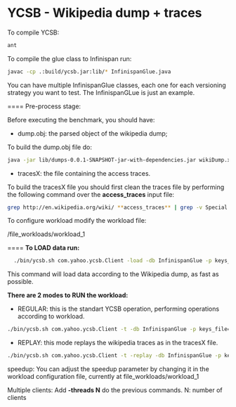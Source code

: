 YCSB - Wikipedia dump + traces
====
To compile YCSB:

```bash
ant 
```

To compile the glue class to Infinispan run:
```bash
javac -cp .:build/ycsb.jar:lib/* InfinispanGlue.java
```

You can have multiple InfinispanGlue classes, each one for each versioning strategy you want to test.
The InfinispanGLue is just an example.

====
Pre-process stage:

Before executing the benchmark, you should have:

- dump.obj: the parsed object of the wikipedia dump;

To build the dump.obj file do:

```bash
java -jar lib/dumps-0.0.1-SNAPSHOT-jar-with-dependencies.jar wikiDump.xml
```
- tracesX: the file containing the access traces.

To build the tracesX file you should first clean the traces file by performing the following command over the **access_traces** input file:

```bash
grep http://en.wikipedia.org/wiki/ **access_traces** | grep -v Special: | grep -v User_talk: | grep -v Image: | grep -v Category: | grep -v Wikipedia: | grep -v Wikipedia_talk: |grep -v Portal: | grep -v User: | grep -v Talk | grep -v Template_talk | grep -v ? | grep -v css | grep -v class | grep -v title= >> tracesX
```

To configure workload modify the workload file: 

/file_workloads/workload_1

====
**To LOAD data run:**

```bash
  ./bin/ycsb.sh com.yahoo.ycsb.Client -load -db InfinispanGlue -p keys_file=dump.obj -p replay_keys_file=tracesX -P file_workloads/workload_1
```  
  
  This command will load data according to the Wikipedia dump, as fast as possible.
  

**There are 2 modes to RUN the workload:**

- REGULAR: this is the standart YCSB operation, performing operations according to workload.

```bash
./bin/ycsb.sh com.yahoo.ycsb.Client -t -db InfinispanGlue -p keys_file=file_workloads/dump.obj -p replay_keys_file=file_workloads/tracesX -P file_workloads/workload_1
```

- REPLAY: this mode replays the wikipedia traces as in the tracesX file.

```bash
./bin/ycsb.sh com.yahoo.ycsb.Client -t -replay -db InfinispanGlue -p keys_file=file_workloads/dump.obj -p replay_keys_file=file_workloads/tracesX -P file_workloads/workload_1
```

  speedup: You can adjust the speedup parameter by changing it in  the workload configuration file, currently at file_workloads/workload_1
  
  Multiple clients: Add **-threads N** do the previous commands. N: number of clients



